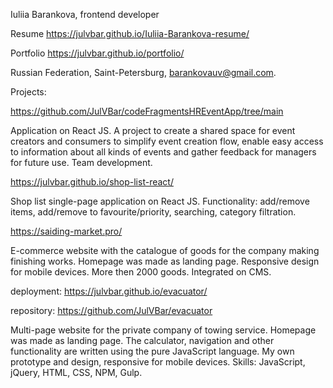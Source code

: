 
Iuliia Barankova, frontend developer

Resume https://julvbar.github.io/Iuliia-Barankova-resume/

Portfolio https://julvbar.github.io/portfolio/

Russian Federation, Saint-Petersburg, barankovauv@gmail.com.

Projects:

https://github.com/JulVBar/codeFragmentsHREventApp/tree/main

Application on React JS. A project to create a shared space for event creators and consumers to simplify event creation flow, enable easy access to information about all kinds of events and gather feedback for managers for future use. Team development.


https://julvbar.github.io/shop-list-react/

Shop list single-page application on React JS. Functionality: add/remove items, add/remove to favourite/priority, searching, category filtration.

https://saiding-market.pro/

E-commerce website with the catalogue of goods for the company making finishing works. Homepage was made as landing page. Responsive design for mobile devices. More then 2000 goods. Integrated on CMS.


deployment: https://julvbar.github.io/evacuator/

repository: https://github.com/JulVBar/evacuator

Multi-page website for the private company of towing service. Homepage was made as landing page. The calculator, navigation and other functionality are written using the pure JavaScript language. My own prototype and design, responsive for mobile devices. Skills: JavaScript, jQuery, HTML, CSS, NPM, Gulp.
 

